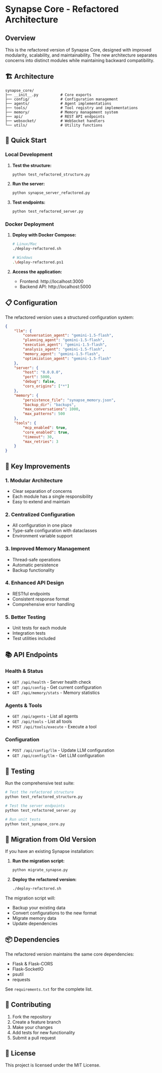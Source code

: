 # Synapse Core - Refactored Architecture

## Overview

This is the refactored version of Synapse Core, designed with improved modularity, scalability, and maintainability. The new architecture separates concerns into distinct modules while maintaining backward compatibility.

## 🏗️ Architecture

```
synapse_core/
├── __init__.py          # Core exports
├── config/              # Configuration management
├── agents/              # Agent implementations
├── tools/               # Tool registry and implementations
├── memory/              # Memory management system
├── api/                 # REST API endpoints
├── websocket/           # WebSocket handlers
└── utils/               # Utility functions
```

## 🚀 Quick Start

### Local Development

1. **Test the structure:**
   ```bash
   python test_refactored_structure.py
   ```

2. **Run the server:**
   ```bash
   python synapse_server_refactored.py
   ```

3. **Test endpoints:**
   ```bash
   python test_refactored_server.py
   ```

### Docker Deployment

1. **Deploy with Docker Compose:**
   ```bash
   # Linux/Mac
   ./deploy-refactored.sh
   
   # Windows
   .\deploy-refactored.ps1
   ```

2. **Access the application:**
   - Frontend: http://localhost:3000
   - Backend API: http://localhost:5000

## 📋 Configuration

The refactored version uses a structured configuration system:

```json
{
    "llm": {
        "conversation_agent": "gemini-1.5-flash",
        "planning_agent": "gemini-1.5-flash",
        "execution_agent": "gemini-1.5-flash",
        "analysis_agent": "gemini-1.5-flash",
        "memory_agent": "gemini-1.5-flash",
        "optimization_agent": "gemini-1.5-flash"
    },
    "server": {
        "host": "0.0.0.0",
        "port": 5000,
        "debug": false,
        "cors_origins": ["*"]
    },
    "memory": {
        "persistence_file": "synapse_memory.json",
        "backup_dir": "backups",
        "max_conversations": 1000,
        "max_patterns": 500
    },
    "tools": {
        "mcp_enabled": true,
        "core_enabled": true,
        "timeout": 30,
        "max_retries": 3
    }
}
```

## 🔧 Key Improvements

### 1. **Modular Architecture**
- Clear separation of concerns
- Each module has a single responsibility
- Easy to extend and maintain

### 2. **Centralized Configuration**
- All configuration in one place
- Type-safe configuration with dataclasses
- Environment variable support

### 3. **Improved Memory Management**
- Thread-safe operations
- Automatic persistence
- Backup functionality

### 4. **Enhanced API Design**
- RESTful endpoints
- Consistent response format
- Comprehensive error handling

### 5. **Better Testing**
- Unit tests for each module
- Integration tests
- Test utilities included

## 📚 API Endpoints

### Health & Status
- `GET /api/health` - Server health check
- `GET /api/config` - Get current configuration
- `GET /api/memory/stats` - Memory statistics

### Agents & Tools
- `GET /api/agents` - List all agents
- `GET /api/tools` - List all tools
- `POST /api/tools/execute` - Execute a tool

### Configuration
- `POST /api/config/llm` - Update LLM configuration
- `GET /api/config/llm` - Get LLM configuration

## 🧪 Testing

Run the comprehensive test suite:

```bash
# Test the refactored structure
python test_refactored_structure.py

# Test the server endpoints
python test_refactored_server.py

# Run unit tests
python test_synapse_core.py
```

## 🔄 Migration from Old Version

If you have an existing Synapse installation:

1. **Run the migration script:**
   ```bash
   python migrate_synapse.py
   ```

2. **Deploy the refactored version:**
   ```bash
   ./deploy-refactored.sh
   ```

The migration script will:
- Backup your existing data
- Convert configurations to the new format
- Migrate memory data
- Update dependencies

## 📦 Dependencies

The refactored version maintains the same core dependencies:
- Flask & Flask-CORS
- Flask-SocketIO
- psutil
- requests

See `requirements.txt` for the complete list.

## 🤝 Contributing

1. Fork the repository
2. Create a feature branch
3. Make your changes
4. Add tests for new functionality
5. Submit a pull request

## 📄 License

This project is licensed under the MIT License.